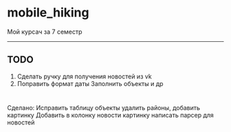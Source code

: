 # mobile_hiking
Мой курсач за 7 семестр

-----
## TODO
1. Сделать ручку для получения новостей из vk
2. Поправить формат даты
Заполнить объекты и др


#
Сделано:
Исправить таблицу объекты удалить районы, добавить картинку
Добавить в колонку новости картинку
написать парсер для новостей
#



